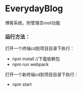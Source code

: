 # EverydayBlog
博客系统，附管理员root功能
### 运行方法：

打开一个终端cd到项目目录下执行：
* npm install //下载依赖包
* npm run webpack

打开一个新终端cd到项目目录下执行：

* npm start
